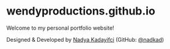 # wendyproductions.github.io
Welcome to my personal portfolio website!

Designed & Developed by [Nadya Kadayifci](https://nadkad.github.io/) (GitHub: [@nadkad](https://github.com/nadkad))
